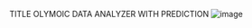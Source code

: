 TITLE 
OLYMOIC DATA ANALYZER WITH PREDICTION
![image](https://github.com/Hitanshi06/Olympic-Data-Analyzer-with-Prediction/assets/89157860/dee9ed62-92a2-46b6-a5de-c27a1c324a33)
